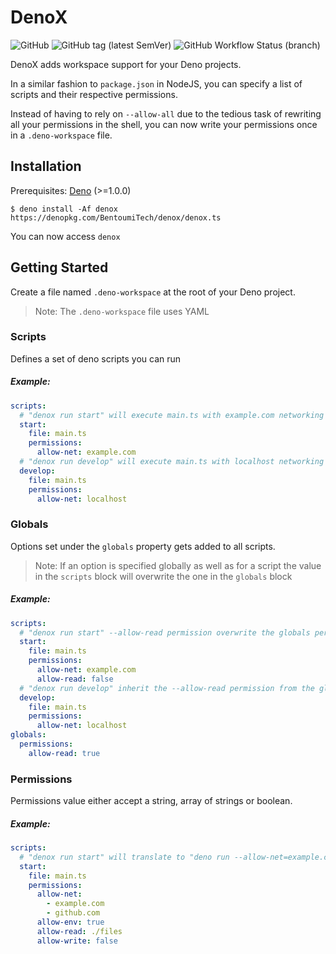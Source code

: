 # DenoX

![GitHub](https://img.shields.io/github/license/BentoumiTech/denox?logo=MIT&style=flat-square) ![GitHub tag (latest SemVer)](https://img.shields.io/github/v/tag/bentoumitech/denox?style=flat-square) ![GitHub Workflow Status (branch)](https://img.shields.io/github/workflow/status/BentoumiTech/denox/CI/master)

DenoX adds workspace support for your Deno projects.

In a similar fashion to `package.json` in NodeJS, you can specify a list of scripts and their respective permissions.

Instead of having to rely on `--allow-all` due to the tedious task of rewriting all your permissions in the shell, you can now write your permissions once in a `.deno-workspace` file.

## Installation

Prerequisites: [Deno](https://github.com/denoland/deno_install) (>=1.0.0)

`$ deno install -Af denox https://denopkg.com/BentoumiTech/denox/denox.ts`

You can now access `denox`

## Getting Started

Create a file named `.deno-workspace` at the root of your Deno project.

> Note: The `.deno-workspace` file uses YAML

### Scripts

Defines a set of deno scripts you can run

##### Example:

```yaml
scripts:
  # "denox run start" will execute main.ts with example.com networking permissions
  start:
    file: main.ts
    permissions:
      allow-net: example.com
  # "denox run develop" will execute main.ts with localhost networking permissions
  develop:
    file: main.ts
    permissions:
      allow-net: localhost
```

### Globals

Options set under the `globals` property gets added to all scripts.

> Note: If an option is specified globally as well as for a script the value in the `scripts` block will overwrite the one in the `globals` block

##### Example:

```yaml
scripts:
  # "denox run start" --allow-read permission overwrite the globals permission
  start:
    file: main.ts
    permissions:
      allow-net: example.com
      allow-read: false
  # "denox run develop" inherit the --allow-read permission from the globals permissions
  develop:
    file: main.ts
    permissions:
      allow-net: localhost
globals:
  permissions:
    allow-read: true
```

### Permissions

Permissions value either accept a string, array of strings or boolean.

##### Example:

```yaml
scripts:
  # "denox run start" will translate to "deno run --allow-net=example.com github.com --allow-env --allow-read=./files main.ts"
  start:
    file: main.ts
    permissions:
      allow-net:
        - example.com
        - github.com
      allow-env: true
      allow-read: ./files
      allow-write: false
```
